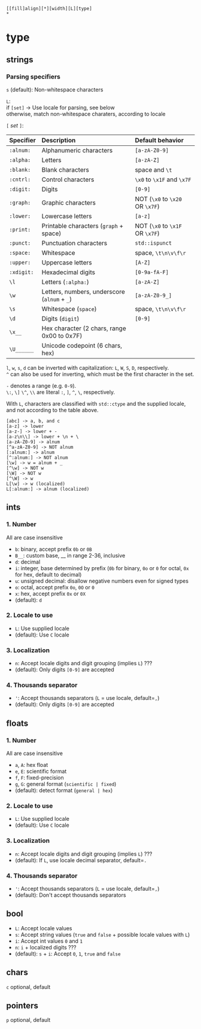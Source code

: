 `[[fill]align][*][width][L][type]`  
`*` 

# type

## strings

### Parsing specifiers

`s` (default): Non-whitespace characters

`L`:  
if `[set]` -> Use locale for parsing, see below  
otherwise, match non-whitespace charaters, according to locale

`[` _set_ `]`:

| Specifier  | Description                                  | Default behavior                |
|:-----------|:---------------------------------------------|:--------------------------------|
| `:alnum:`  | Alphanumeric characters                      | `[a-zA-Z0-9]`                   |
| `:alpha:`  | Letters                                      | `[a-zA-Z]`                      |
| `:blank:`  | Blank characters                             | space and `\t`                  |
| `:cntrl:`  | Control characters                           | `\x0` to `\x1F` and `\x7F`      |
| `:digit:`  | Digits                                       | `[0-9]`                         |
| `:graph:`  | Graphic characters                           | NOT (`\x0` to `\x20` OR `\x7F`) |
| `:lower:`  | Lowercase letters                            | `[a-z]`                         |
| `:print:`  | Printable characters (`graph` + space)       | NOT (`\x0` to `\x1F` OR `\x7F`) |
| `:punct:`  | Punctuation characters                       | `std::ispunct`                  |
| `:space:`  | Whitespace                                   | space, `\t\n\v\f\r`             |
| `:upper:`  | Uppercase letters                            | `[A-Z]`                         |
| `:xdigit:` | Hexadecimal digits                           | `[0-9a-fA-F]`                   |
| `\l`       | Letters (`:alpha:`)                          | `[a-zA-Z]`                      |
| `\w`       | Letters, numbers, underscore (`alnum` + `_`) | `[a-zA-Z0-9_]`                  |
| `\s`       | Whitespace (`space`)                         | space, `\t\n\v\f\r`             |
| `\d`       | Digits (`digit`)                             | `[0-9]`                         |
| `\x__`     | Hex character (2 chars, range 0x00 to 0x7F)  |                                 |
| `\U______` | Unicode codepoint (6 chars, hex)             |                                 |

`l`, `w`, `s`, `d` can be inverted with capitalization: `L`, `W`, `S`, `D`, respectively.  
`^` can also be used for inverting, which must be the first character in the set.

`-` denotes a range (e.g. `0-9`).  
`\:`, `\]` `\^`, `\\` are literal `:`, `]`, `^`, `\`, respectively.

With `L`, characters are classified with `std::ctype` and the supplied locale,
and not according to the table above.

```
[abc] -> a, b, and c
[a-z] -> lower
[a-z-] -> lower + -
[a-z\n\\] -> lower + \n + \
[a-zA-Z0-9] -> alnum
[^a-zA-Z0-9] -> NOT alnum
[:alnum:] -> alnum
[^:alnum:] -> NOT alnum
[\w] -> w = alnum + _
[^\w] -> NOT w
[\W] -> NOT w
[^\W] -> w
L[\w] -> w (localized)
L[:alnum:] -> alnum (localized)
```

## ints

### 1. Number

All are case insensitive

* `b`: binary, accept prefix `0b` or `0B`
* `B__`: custom base, __ in range 2-36, inclusive
* `d`: decimal
* `i`: integer, base determined by prefix
  (`0b` for binary, `0o` or `0` for octal, `0x` for hex, default to decimal)
* `u`: unsigned decimal: disallow negative numbers even for signed types
* `o`: octal, accept prefix `0o`, `0O` or `0`
* `x`: hex, accept prefix `0x` or `0X`
* (default): `d`

### 2. Locale to use

* `L`: Use supplied locale
* (default): Use `C` locale

### 3. Localization

* `n`: Accept locale digits and digit grouping (implies `L`) ???
* (default): Only digits `[0-9]` are accepted

### 4. Thousands separator

* `'`: Accept thousands separators (`L` = use locale, default=`,`)
* (default): Only digits `[0-9]` are accepted

## floats

### 1. Number

All are case insensitive

* `a`, `A`: hex float
* `e`, `E`: scientific format
* `f`, `F`: fixed-precision
* `g`, `G`: general format (`scientific | fixed`)
* (default): detect format (`general | hex`)

### 2. Locale to use

* `L`: Use supplied locale
* (default): Use `C` locale

### 3. Localization

* `n`: Accept locale digits and digit grouping (implies `L`) ???
* (default): If `L`, use locale decimal separator, default=`.`

### 4. Thousands separator

* `'`: Accept thousands separators (`L` = use locale, default=`,`)
* (default): Don't accept thousands separators

## bool

* `L`: Accept locale values
* `s`: Accept string values (`true` and `false` + possible locale values with `L`)
* `i`: Accept int values `0` and `1`
* `n`: `i` + localized digits ???
* (default): `s` + `i`: Accept `0`, `1`, `true` and `false`

## chars

`c` optional, default

## pointers

`p` optional, default
